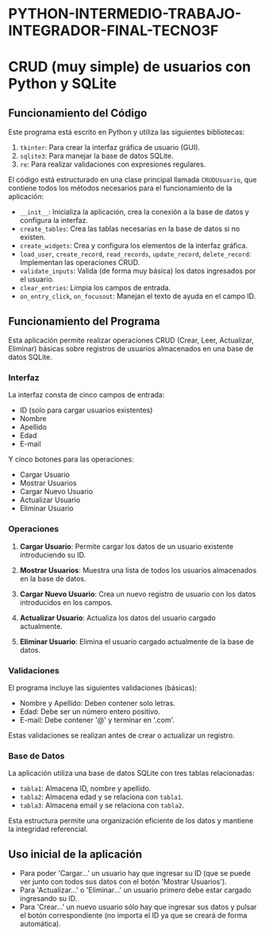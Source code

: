 # PYTHON-INTERMEDIO-TRABAJO-INTEGRADOR-FINAL-TECNO3F

# CRUD (muy simple) de usuarios con Python y SQLite

## Funcionamiento del Código

Este programa está escrito en Python y utiliza las siguientes bibliotecas:

1. `tkinter`: Para crear la interfaz gráfica de usuario (GUI).
2. `sqlite3`: Para manejar la base de datos SQLite.
3. `re`: Para realizar validaciones con expresiones regulares.

El código está estructurado en una clase principal llamada `CRUDUsuario`, que contiene todos los métodos necesarios para el funcionamiento de la aplicación:

- `__init__`: Inicializa la aplicación, crea la conexión a la base de datos y configura la interfaz.
- `create_tables`: Crea las tablas necesarias en la base de datos si no existen.
- `create_widgets`: Crea y configura los elementos de la interfaz gráfica.
- `load_user`, `create_record`, `read_records`, `update_record`, `delete_record`: Implementan las operaciones CRUD.
- `validate_inputs`: Valida (de forma muy básica) los datos ingresados por el usuario.
- `clear_entries`: Limpia los campos de entrada.
- `on_entry_click`, `on_focusout`: Manejan el texto de ayuda en el campo ID.

## Funcionamiento del Programa

Esta aplicación permite realizar operaciones CRUD (Crear, Leer, Actualizar, Eliminar) básicas sobre registros de usuarios almacenados en una base de datos SQLite.

### Interfaz

La interfaz consta de cinco campos de entrada:
- ID (solo para cargar usuarios existentes)
- Nombre
- Apellido
- Edad
- E-mail

Y cinco botones para las operaciones:
- Cargar Usuario
- Mostrar Usuarios
- Cargar Nuevo Usuario
- Actualizar Usuario
- Eliminar Usuario

### Operaciones

1. **Cargar Usuario**: Permite cargar los datos de un usuario existente introduciendo su ID.

2. **Mostrar Usuarios**: Muestra una lista de todos los usuarios almacenados en la base de datos.

3. **Cargar Nuevo Usuario**: Crea un nuevo registro de usuario con los datos introducidos en los campos.

4. **Actualizar Usuario**: Actualiza los datos del usuario cargado actualmente.

5. **Eliminar Usuario**: Elimina el usuario cargado actualmente de la base de datos.

### Validaciones

El programa incluye las siguientes validaciones (básicas):

- Nombre y Apellido: Deben contener solo letras.
- Edad: Debe ser un número entero positivo.
- E-mail: Debe contener '@' y terminar en '.com'.

Estas validaciones se realizan antes de crear o actualizar un registro.

### Base de Datos

La aplicación utiliza una base de datos SQLite con tres tablas relacionadas:
- `tabla1`: Almacena ID, nombre y apellido.
- `tabla2`: Almacena edad y se relaciona con `tabla1`.
- `tabla3`: Almacena email y se relaciona con `tabla2`.

Esta estructura permite una organización eficiente de los datos y mantiene la integridad referencial.

## Uso inicial de la aplicación

- Para poder 'Cargar...' un usuario hay que ingresar su ID (que se puede ver junto con todos sus datos con el botón 'Mostrar Usuarios').
- Para 'Actualizar...' o 'Eliminar...' un usuario primero debe estar cargado ingresando su ID.
- Para 'Crear...' un nuevo usuario sólo hay que ingresar sus datos y pulsar el botón correspondiente (no importa el ID ya que se creará de forma automática).
